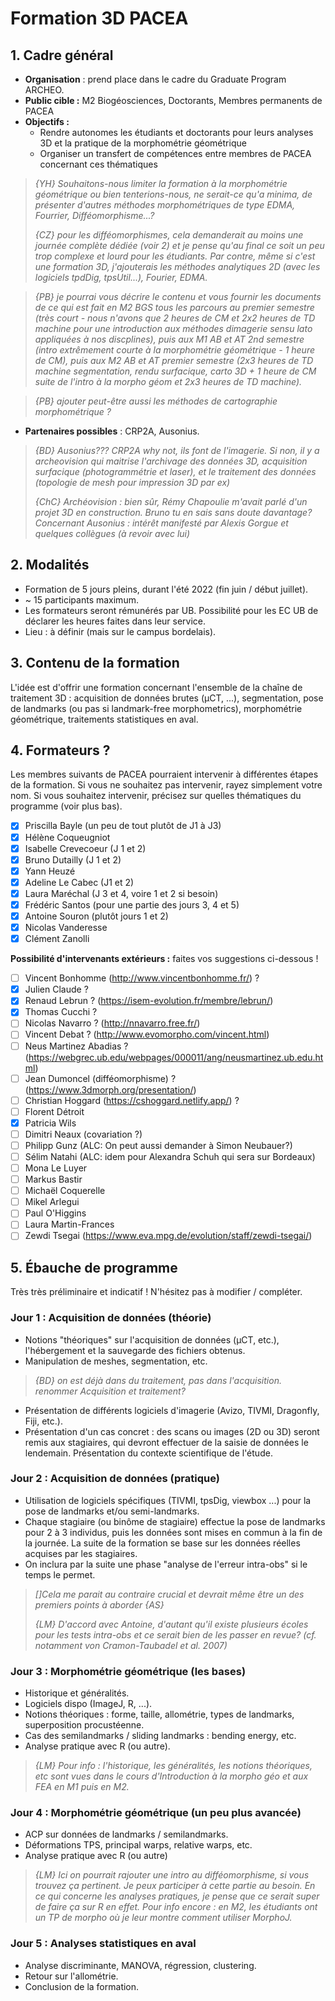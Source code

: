 Formation 3D PACEA
=================

## 1. Cadre général

- **Organisation** : prend place dans le cadre du Graduate Program ARCHEO.
- **Public cible :** M2 Biogéosciences, Doctorants, Membres permanents de PACEA
- **Objectifs :**
    - Rendre autonomes les étudiants et doctorants pour leurs analyses 3D et la pratique de la morphométrie géométrique
    - Organiser un transfert de compétences entre membres de PACEA concernant ces thématiques

> *{YH} Souhaitons-nous limiter la formation à la morphométrie géométrique ou bien tenterions-nous, ne serait-ce qu'a minima, de présenter d'autres méthodes morphométriques de type EDMA, Fourrier, Difféomorphisme...?*
> 
> *{CZ} pour les difféomorphismes, cela demanderait au moins une journée complète dédiée (voir 2) et je pense qu'au final ce soit un peu trop complexe et lourd pour les étudiants. Par contre, même si c'est une formation 3D, j'ajouterais les méthodes analytiques 2D (avec les logiciels tpdDig, tpsUtil...), Fourier, EDMA.*

> *{PB} je pourrai vous décrire le contenu et vous fournir les documents de ce qui est fait en M2 BGS tous les parcours au premier semestre (très court - nous n'avons que 2 heures de CM et 2x2 heures de TD machine pour une introduction aux méthodes dimagerie sensu lato appliquées à nos discplines), puis aux M1 AB et AT 2nd semestre (intro extrêmement courte à la morphométrie géométrique - 1 heure de CM), puis aux M2 AB et AT premier semestre (2x3 heures de TD machine segmentation, rendu surfacique, carto 3D + 1 heure de CM suite de l'intro à la morpho géom et 2x3 heures de TD machine).*

> *{PB} ajouter peut-être aussi les méthodes de cartographie morphométrique ?*
> 
- **Partenaires possibles** : CRP2A, Ausonius.
> *{BD} Ausonius??? CRP2A why not, ils font de l'imagerie. Si non, il y a archeovision qui maitrise l'archivage des données 3D, acquisition surfacique (photogrammétrie et laser), et le traitement des données (topologie de mesh pour impression 3D par ex)*
> 
> *{ChC} Archéovision : bien sûr, Rémy Chapoulie m'avait parlé d'un projet 3D en construction. Bruno tu en sais sans doute davantage? Concernant Ausonius : intérêt manifesté par Alexis Gorgue et quelques collègues (à revoir avec lui)*
 
## 2. Modalités

- Formation de 5 jours pleins, durant l'été 2022 (fin juin / début juillet).
- ~ 15 participants maximum.
- Les formateurs seront rémunérés par UB. Possibilité pour les EC UB de déclarer les heures faites dans leur service.
- Lieu : à définir (mais sur le campus bordelais).

## 3. Contenu de la formation
L'idée est d'offrir une formation concernant l'ensemble de la chaîne de traitement 3D : acquisition de données brutes (µCT, ...), segmentation, pose de landmarks (ou pas si landmark-free morphometrics), morphométrie géométrique, traitements statistiques en aval.

## 4. Formateurs ?
Les membres suivants de PACEA pourraient intervenir à différentes étapes de la formation. Si vous ne souhaitez pas intervenir, rayez simplement votre nom. Si vous souhaitez intervenir, précisez sur quelles thématiques du programme (voir plus bas).
- [x] Priscilla Bayle (un peu de tout plutôt de J1 à J3)
- [x] Hélène Coqueugniot
- [x] Isabelle Crevecoeur (J 1 et 2)
- [x] Bruno Dutailly (J 1 et 2)
- [x] Yann Heuzé
- [x] Adeline Le Cabec (J1 et 2)
- [x] Laura Maréchal (J 3 et 4, voire 1 et 2 si besoin)
- [X] Frédéric Santos (pour une partie des jours 3, 4 et 5)
- [X] Antoine Souron (plutôt jours 1 et 2)
- [X] Nicolas Vanderesse
- [x] Clément Zanolli

**Possibilité d'intervenants extérieurs :** faites vos suggestions ci-dessous !
- [ ] Vincent Bonhomme (http://www.vincentbonhomme.fr/) ?
- [x] Julien Claude ?
- [x] Renaud Lebrun ? (https://isem-evolution.fr/membre/lebrun/)
- [x] Thomas Cucchi ?
- [ ] Nicolas Navarro ? (http://nnavarro.free.fr/)
- [ ] Vincent Debat ? (http://www.evomorpho.com/vincent.html)
- [ ] Neus Martinez Abadias ?(https://webgrec.ub.edu/webpages/000011/ang/neusmartinez.ub.edu.html)
- [ ] Jean Dumoncel (difféomorphisme) ? (https://www.3dmorph.org/presentation/)
- [ ] Christian Hoggard (https://cshoggard.netlify.app/) ?
- [ ] Florent Détroit
- [x] Patricia Wils
- [ ] Dimitri Neaux (covariation ?)
- [ ] Philipp Gunz (ALC: On peut aussi demander à Simon Neubauer?)
- [ ] Sélim Natahi (ALC: idem pour Alexandra Schuh qui sera sur Bordeaux)
- [ ] Mona Le Luyer
- [ ] Markus Bastir
- [ ] Michaël Coquerelle
- [ ] Mikel Arlegui
- [ ] Paul O'Higgins
- [ ] Laura Martin-Frances
- [ ] Zewdi Tsegai (https://www.eva.mpg.de/evolution/staff/zewdi-tsegai/) 

## 5. Ébauche de programme

Très très préliminaire et indicatif ! N'hésitez pas à modifier / compléter.

### Jour 1 : Acquisition de données (théorie)

- Notions "théoriques" sur l'acquisition de données (µCT, etc.), l'hébergement et la sauvegarde des fichiers obtenus.
- Manipulation de meshes, segmentation, etc. 
> *{BD} on est déjà dans du traitement, pas dans l'acquisition. renommer Acquisition et traitement?*
- Présentation de différents logiciels d'imagerie (Avizo, TIVMI, Dragonfly, Fiji, etc.).
- Présentation d'un cas concret : des scans ou images (2D ou 3D)  seront remis aux stagiaires, qui devront effectuer de la saisie de données le lendemain. Présentation du contexte scientifique de l'étude.

### Jour 2 : Acquisition de données (pratique)
- Utilisation de logiciels spécifiques (TIVMI, tpsDig, viewbox ...) pour la pose de landmarks et/ou semi-landmarks.
- Chaque stagiaire (ou binôme de stagiaire) effectue la pose de landmarks pour 2 à 3 individus, puis les données sont mises en commun à la fin de la journée. La suite de la formation se base sur les données réelles acquises par les stagiaires.
- On inclura par la suite une phase "analyse de l'erreur intra-obs" si le temps le permet.
> *[]Cela me parait au contraire crucial et devrait même être un des premiers points à aborder {AS}*
>
> *{LM} D'accord avec Antoine, d'autant qu'il existe plusieurs écoles pour les tests intra-obs et ce serait bien de les passer en revue? (cf. notamment von Cramon-Taubadel et al. 2007)*
### Jour 3 : Morphométrie géométrique (les bases)
- Historique et généralités.
- Logiciels dispo (ImageJ, R, ...).
- Notions théoriques : forme, taille, allométrie, types de landmarks, superposition procustéenne.
- Cas des semilandmarks / sliding landmarks : bending energy, etc.
- Analyse pratique avec R (ou autre).
> *{LM} Pour info : l'historique, les généralités, les notions théoriques, etc sont vues dans le cours d'Introduction à la morpho géo et aux FEA en M1 puis en M2.*   

### Jour 4 : Morphométrie géométrique (un peu plus avancée)
- ACP sur données de landmarks / semilandmarks.
- Déformations TPS, principal warps, relative warps, etc.
- Analyse pratique avec R (ou autre)
> *{LM} Ici on pourrait rajouter une intro au difféomorphisme, si vous trouvez ça pertinent. Je peux participer à cette partie au besoin. En ce qui concerne les analyses pratiques, je pense que ce serait super de faire ça sur R en effet. Pour info encore : en M2, les étudiants ont un TP de morpho où je leur montre comment utiliser MorphoJ.*

### Jour 5 : Analyses statistiques en aval
- Analyse discriminante, MANOVA, régression, clustering.
- Retour sur l'allométrie.
- Conclusion de la formation.